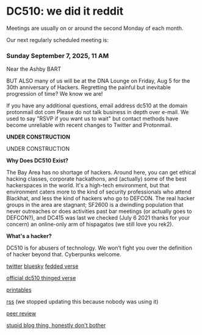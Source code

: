 # DC510: we did it reddit
Meetings are usually on or around the second Monday of each month.

Our next regularly scheduled meeting is:

### Sunday September 7, 2025, 11 AM

Near the Ashby BART

BUT ALSO many of us will be at the DNA Lounge on Friday, Aug 5 for the 30th anniversary of Hackers. Regretting the painful but inevitable progression of time? We know we are!

If you have any additional questions, email
address dc510 at the domain protonmail dot com
Please do not talk business in depth over e-mail. We used to say "RSVP if you want us to wait" but contact methods have become unreliable with recent changes to Twitter and Protonmail.


**UNDER CONSTRUCTION**

UNDER CONSTRUCTION


**Why Does DC510 Exist?**

The Bay Area has no shortage of hackers. Around here, you can get ethical hacking classes, corporate hackathons, and (actually) some of the best hackerspaces in the world. It's a high-tech environment, but that environment caters more to the kind of security professionals who attend Blackhat, and less the kind of hackers who go to DEFCON. The real hacker groups in the area are stagnant; SF2600 is a dwindling population that never outreaches or does activities past bar meetings (or actually goes to DEFCON?), and DC415 was last we checked (July 6 2021 thanks for your concern) an online-only arm of hispagatos (we still love you rek2).


**What's a hacker?**

DC510 is for abusers of technology. We won’t fight you over the definition of hacker beyond that. Cyberpunks welcome.

[twitter](https://twitter.com/_dc510) [bluesky](https://bsky.app/profile/dc510.bsky.social) [fedded verse](https://defcon.social/@defcon/following)

[official dc510 thinged verse](https://www.thingiverse.com/dc510/designs)

[printables](https://www.printables.com/@dc510_783259)

[rss](rss.xml) (we stopped updating this because nobody was using it)




[peer review](peerreview.md)


[stupid blog thing, honestly don't bother](blogthing.md)
